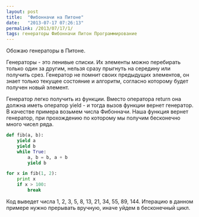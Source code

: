 ```yaml
---
layout: post
title:  "Фибонначи на Питоне"
date:   "2013-07-17 07:26:13"
permalink: /2013/07/17/1/
tags: генераторы Фибонначи Питон Программирование
---
```


Обожаю генераторы в Питоне.

Генераторы - это ленивые списки. Их элементы можно перебирать только
один за другим, нельзя сразу прыгнуть на середину или получить
срез. Генератор не помнит своих предыдущих элементов, он знает только
текущее состояние и алгоритм, согласно которому будет получен новый
элемент.

Генератор легко получить из функции. Вместо оператора return она
должна иметь оператор yield - и тогда вызов функции вернет
генератор. В качестве примера возьмем числа Фибонначи. Наша функция
вернет генератор, при прохождению по которому мы получим бесконечно
много чисел ряда.

~~~ python
def fib(a, b):
    yield a
    yield b
    while True:
        a, b = b, a + b
        yield b

for x in fib(1, 2):
    print x
    if x > 100:
        break
~~~

Код выведет числа 1, 2, 3, 5, 8, 13, 21, 34, 55, 89, 144. Итерацию в
данном примере нужно прерывать вручную, иначе уйдем в бесконечный
цикл.
